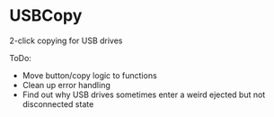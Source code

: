 # USBCopy

2-click copying for USB drives

ToDo:
- Move button/copy logic to functions
- Clean up error handling
- Find out why USB drives sometimes enter a weird ejected but not disconnected state
